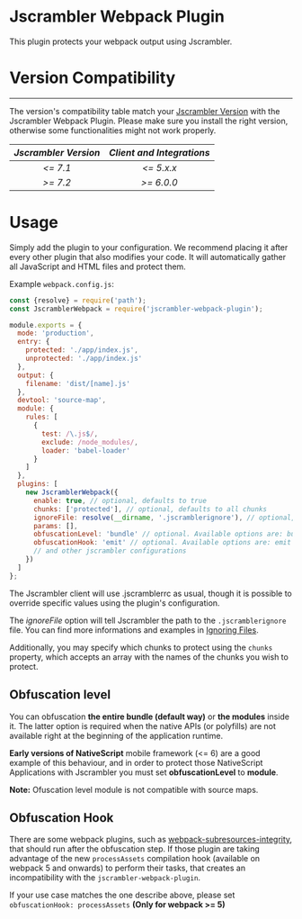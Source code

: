 # Jscrambler Webpack Plugin

This plugin protects your webpack output using Jscrambler.

# Version Compatibility
------------------------------------------------------------------------------

The version's compatibility table match your [Jscrambler Version](https://app.jscrambler.com/settings) with the Jscrambler Webpack Plugin.
Please make sure you install the right version, otherwise some functionalities might not work properly.

| _Jscrambler Version_   |      _Client and Integrations_      |
|:----------:|:-------------:|
| _<= 7.1_ |  _<= 5.x.x_ |
| _\>= 7.2_ |   _\>= 6.0.0_ |

# Usage

Simply add the plugin to your configuration. We recommend placing it after every other plugin that also modifies your code. It will automatically gather all JavaScript and HTML files and protect them.

Example `webpack.config.js`:

```js
const {resolve} = require('path');
const JscramblerWebpack = require('jscrambler-webpack-plugin');

module.exports = {
  mode: 'production',
  entry: {
    protected: './app/index.js',
    unprotected: './app/index.js'
  },
  output: {
    filename: 'dist/[name].js'
  },
  devtool: 'source-map',
  module: {
    rules: [
      {
        test: /\.js$/,
        exclude: /node_modules/,
        loader: 'babel-loader'
      }
    ]
  },
  plugins: [
    new JscramblerWebpack({
      enable: true, // optional, defaults to true
      chunks: ['protected'], // optional, defaults to all chunks
      ignoreFile: resolve(__dirname, '.jscramblerignore'), // optional, defaults to no ignore file
      params: [], 
      obfuscationLevel: 'bundle' // optional. Available options are: bundle (default) or module
      obfuscationHook: 'emit' // optional. Available options are: emit (default) or processAssets  
      // and other jscrambler configurations
    })
  ]
};
```

The Jscrambler client will use .jscramblerrc as usual, though it is possible to override specific values using the plugin's configuration.

The *ignoreFile* option will tell Jscrambler the path to the `.jscramblerignore` file. You can find more informations and examples in [Ignoring Files](https://docs.jscrambler.com/code-integrity/documentation/ignoring-files).

Additionally, you may specify which chunks to protect using the `chunks` property, which accepts an array with the names of the chunks you wish to protect.

## Obfuscation level

You can obfuscation **the entire bundle (default way)** or **the modules** inside it. The latter option is required when the native APIs (or polyfills) are not available right at the beginning of the application runtime.

**Early versions of NativeScript** mobile framework (<= 6) are a good example of this behaviour, and in order to protect those NativeScript Applications with Jscrambler you must set **obfuscationLevel** to **module**.

**Note:** Ofuscation level module is not compatible with source maps.

## Obfuscation Hook

There are some webpack plugins, such as [webpack-subresources-integrity](https://www.npmjs.com/package/webpack-subresource-integrity), that should run after the obfuscation step. If those plugin are taking advantage of the new `processAssets` compilation hook (available on webpack 5 and onwards) to perform their tasks, that creates an incompatibility with the `jscrambler-webpack-plugin`. 

If your use case matches the one describe above, please set `obfuscationHook: processAssets` **(Only for webpack >= 5)**